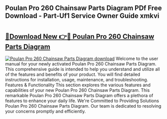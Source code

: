 ## Poulan Pro 260 Chainsaw Parts Diagram PDf Free Download - Part-Uf1 Service Owner Guide xmkvi

# <h2><a href="http://dfisiy.blite.top/?on=Poulan+Pro+260+Chainsaw+Parts+Diagram">🔗Download New 👉🔴 Poulan Pro 260 Chainsaw Parts Diagram</a></h2>

[![Poulan Pro 260 Chainsaw Parts Diagram download](https://i.imgur.com/lujVjoI.png)](http://dfisiy.blite.top/?on=Poulan+Pro+260+Chainsaw+Parts+Diagram)
Welcome to the user manual for your newly activated Poulan Pro 260 Chainsaw Parts Diagram. This comprehensive guide is intended to help you understand and utilize all of the features and benefits of your product. You will find detailed instructions for installation, usage, maintenance, and troubleshooting. Features & Functionality This section explores the various features and capabilities of your new Poulan Pro 260 Chainsaw Parts Diagram. This remarkable Poulan Pro 260 Chainsaw Parts Diagram offers a plethora of features to enhance your daily life. We're Committed to Providing Solutions Poulan Pro 260 Chainsaw Parts Diagram. Our team is dedicated to resolving your concerns promptly and efficiently.
